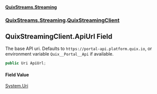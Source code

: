 #### [QuixStreams.Streaming](index.md 'index')
### [QuixStreams.Streaming](QuixStreams.Streaming.md 'QuixStreams.Streaming').[QuixStreamingClient](QuixStreamingClient.md 'QuixStreams.Streaming.QuixStreamingClient')

## QuixStreamingClient.ApiUrl Field

The base API uri. Defaults to `https://portal-api.platform.quix.io`, or environment variable `Quix__Portal__Api` if available.

```csharp
public Uri ApiUrl;
```

#### Field Value
[System.Uri](https://docs.microsoft.com/en-us/dotnet/api/System.Uri 'System.Uri')